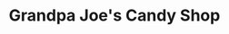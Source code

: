 ---
title: "Grandpa Joe's Candy Shop"
url: /bethlehem/grandpa-joes-candy-shop/
shop: confectionery
---